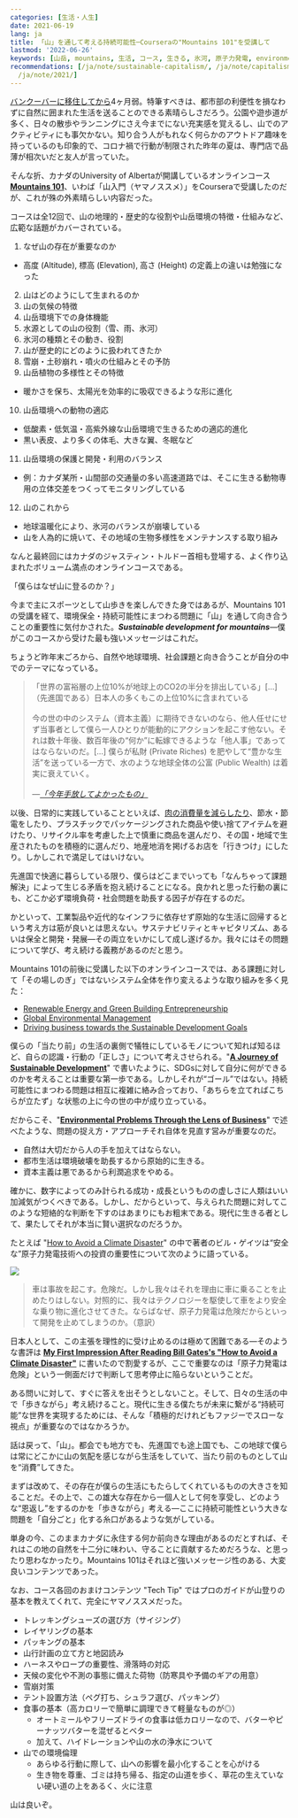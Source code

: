 ```yaml
---
categories: [生活・人生]
date: 2021-06-19
lang: ja
title: 「山」を通して考える持続可能性─Courseraの"Mountains 101"を受講して
lastmod: '2022-06-26'
keywords: [山岳, mountains, 生活, コース, 生きる, 氷河, 原子力発電, environmental, disaster, development]
recommendations: [/ja/note/sustainable-capitalism/, /ja/note/capitalism-in-anthropocene/,
  /ja/note/2021/]
---
```


[バンクーバーに移住してから](/ja/note/relocating-to-canada/)4ヶ月弱。特筆すべきは、都市部の利便性を損なわずに自然に囲まれた生活を送ることのできる素晴らしさだろう。公園や遊歩道が多く、日々の散歩やランニングにさえ今までにない充実感を覚えるし、山でのアクティビティにも事欠かない。知り合う人がもれなく何らかのアウトドア趣味を持っているのも印象的で、コロナ禍で行動が制限された昨年の夏は、専門店で品薄が相次いだと友人が言っていた。

そんな折、カナダのUniversity of Albertaが開講しているオンラインコース **[Mountains 101](https://www.coursera.org/learn/mountains-101)**、いわば「山入門（ヤマノススメ）」をCourseraで受講したのだが、これが殊の外素晴らしい内容だった。

コースは全12回で、山の地理的・歴史的な役割や山岳環境の特徴・仕組みなど、広範な話題がカバーされている。

1. なぜ山の存在が重要なのか
  - 高度 (Altitude), 標高 (Elevation), 高さ (Height) の定義上の違いは勉強になった
2. 山はどのようにして生まれるのか
3. 山の気候の特徴
4. 山岳環境下での身体機能
5. 水源としての山の役割（雪、雨、氷河）
6. 氷河の種類とその動き、役割
7. 山が歴史的にどのように扱われてきたか
8. 雪崩・土砂崩れ・噴火の仕組みとその予防
9. 山岳植物の多様性とその特徴
  - 暖かさを保ち、太陽光を効率的に吸収できるような形に進化
10. 山岳環境への動物の適応
  - 低酸素・低気温・高紫外線な山岳環境で生きるための適応的進化
  - 黒い表皮、より多くの体毛、大きな翼、冬眠など
11. 山岳環境の保護と開発・利用のバランス
  - 例：カナダ某所・山間部の交通量の多い高速道路では、そこに生きる動物専用の立体交差をつくってモニタリングしている
12. 山のこれから
  - 地球温暖化により、氷河のバランスが崩壊している
  - 山を人為的に焼いて、その地域の生物多様性をメンテナンスする取り組み

なんと最終回にはカナダのジャスティン・トルドー首相も登場する、よく作り込まれたボリューム満点のオンラインコースである。

「僕らはなぜ山に登るのか？」

今まで主にスポーツとして山歩きを楽しんできた身ではあるが、Mountains 101の受講を経て、環境保全・持続可能性にまつわる問題に「山」を通して向き合うことの重要性に気付かされた。***Sustainable development for mountains***&mdash;僕がこのコースから受けた最も強いメッセージはこれだ。

ちょうど昨年末ごろから、自然や地球環境、社会課題と向き合うことが自分の中でのテーマになっている。

> 「世界の富裕層の上位10%が地球上のCO2の半分を排出している」[...]（先進国である）日本人の多くもこの上位10%に含まれている<br/><br/>今の世の中のシステム（資本主義）に期待できないのなら、他人任せにせず当事者として僕ら一人ひとりが能動的にアクションを起こす他ない。それは数十年後、数百年後の“何か”に転嫁できるような「他人事」であってはならないのだ。[...] 僕らが私財 (Private Riches) を肥やして“豊かな生活”を送っている一方で、水のような地球全体の公富 (Public Wealth) は着実に衰えていく。<br/><br/>*&mdash;[「今年手放してよかったもの」](/ja/note/capitalism-in-anthropocene/)*

以後、日常的に実践していることといえば、[肉の消費量を減らしたり](/note/unusual-drinking-and-eating-habits/)、節水・節電をしたり、プラスチックでパッケージングされた商品や使い捨てアイテムを避けたり、リサイクル率を考慮した上で慎重に商品を選んだり、その国・地域で生産されたものを積極的に選んだり、地産地消を掲げるお店を「行きつけ」にしたり。しかしこれで満足してはいけない。

先進国で快適に暮らしている限り、僕らはどこまでいっても「なんちゃって課題解決」によって生じる矛盾を抱え続けることになる。良かれと思った行動の裏にも、どこか必ず環境負荷・社会問題を助長する因子が存在するのだ。

かといって、工業製品や近代的なインフラに依存せず原始的な生活に回帰するという考え方は筋が良いとは思えない。サステナビリティとキャピタリズム、あるいは保全と開発・発展&mdash;その両立をいかにして成し遂げるか。我々にはその問題について学び、考え続ける義務があるのだと思う。

Mountains 101の前後に受講した以下のオンラインコースでは、ある課題に対して「その場しのぎ」ではないシステム全体を作り変えるような取り組みを多く見た：

- [Renewable Energy and Green Building Entrepreneurship](https://coursera.org/verify/T3LER8XRDGVE)
- [Global Environmental Management](https://coursera.org/verify/SSZXFULHTAN3)
- [Driving business towards the Sustainable Development Goals](https://www.coursera.org/account/accomplishments/verify/MBA25R4GVDYM)

僕らの「当たり前」の生活の裏側で犠牲にしているモノについて知れば知るほど、自らの認識・行動の「正しさ」について考えさせられる。"**[A Journey of Sustainable Development](/note/sdg-mooc/)**" で書いたように、SDGsに対して自分に何ができるのかを考えることは重要な第一歩である。しかしそれが“ゴール”ではない。持続可能性にまつわる問題は相互に複雑に絡み合っており、「あちらを立てればこちらが立たず」な状態の上に今の世の中が成り立っている。

だからこそ、"**[Environmental Problems Through the Lens of Business](/note/environmental-problems-and-business/)**" で述べたような、問題の捉え方・アプローチそれ自体を見直す営みが重要なのだ。

- 自然は大切だから人の手を加えてはならない。
- 都市生活は環境破壊を助長するから原始的に生きる。
- 資本主義は悪であるから利潤追求をやめる。

確かに、数字によってのみ計られる成功・成長というものの虚しさに人類はいい加減気がつくべきである。しかし、だからといって、与えられた問題に対してこのような短絡的な判断を下すのはあまりにもお粗末である。現代に生きる者として、果たしてそれが本当に賢い選択なのだろうか。

たとえば "[How to Avoid a Climate Disaster](https://amzn.to/3qb9tpP)" の中で著者のビル・ゲイツは“安全な”原子力発電技術への投資の重要性について次のように語っている。

<a href="https://www.amazon.co.jp/dp/B07YRY461Y?_encoding=UTF8&btkr=1&linkCode=li2&tag=takuti-22&linkId=5bc207f3ba6948e3bc9de20c9a7bea91&language=ja_JP&ref_=as_li_ss_il" target="_blank"><img border="0" src="//ws-fe.amazon-adsystem.com/widgets/q?_encoding=UTF8&ASIN=B07YRY461Y&Format=_SL160_&ID=AsinImage&MarketPlace=JP&ServiceVersion=20070822&WS=1&tag=takuti-22&language=ja_JP" ></a><img src="https://ir-jp.amazon-adsystem.com/e/ir?t=takuti-22&language=ja_JP&l=li2&o=9&a=B07YRY461Y" width="1" height="1" border="0" alt="" style="border:none !important; margin:0px !important;" />

> 車は事故を起こす。危険だ。しかし我々はそれを理由に車に乗ることを止めたりはしない。対照的に、我々はテクノロジーを駆使して車をより安全な乗り物に進化させてきた。ならばなぜ、原子力発電は危険だからといって開発を止めてしまうのか。（意訳）

日本人として、この主張を理性的に受け止めるのは極めて困難である&mdash;そのような書評は **[My First Impression After Reading Bill Gates's "How to Avoid a Climate Disaster"](/note/how-to-avoid-a-climate-disaster/)** に書いたので割愛するが、ここで重要なのは「原子力発電は危険」という一側面だけで判断して思考停止に陥らないということだ。

ある問いに対して、すぐに答えを出そうとしないこと。そして、日々の生活の中で「歩きながら」考え続けること。現代に生きる僕たちが未来に繋がる“持続可能”な世界を実現するためには、そんな「積極的だけれどもファジーでスローな視点」が重要なのではなかろうか。

話は戻って、「山」。都会でも地方でも、先進国でも途上国でも、この地球で僕らは常にどこかに山の気配を感じながら生活をしていて、当たり前のものとして山を“消費”してきた。

まずは改めて、その存在が僕らの生活にもたらしてくれているものの大きさを知ることだ。その上で、この雄大な存在から一個人として何を享受し、どのような“恩返し”をするのかを「歩きながら」考える&mdash;ここに持続可能性という大きな問題を「自分ごと」化する糸口があるような気がしている。

単身の今、このままカナダに永住する何か前向きな理由があるのだとすれば、それはこの地の自然を十二分に味わい、守ることに貢献するためだろうな、と思ったり思わなかったり。Mountains 101はそれほど強いメッセージ性のある、大変良いコンテンツであった。

なお、コース各回のおまけコンテンツ "Tech Tip" ではプロのガイドが山登りの基本を教えてくれて、完全にヤマノススメだった。

- トレッキングシューズの選び方（サイジング）
- レイヤリングの基本
- パッキングの基本
- 山行計画の立て方と地図読み
- ハーネスやロープの重要性、滑落時の対応
- 天候の変化や不測の事態に備えた荷物（防寒具や予備のギアの用意）
- 雪崩対策
- テント設置方法（ペグ打ち、シュラフ選び、パッキング）
- 食事の基本（高カロリーで簡単に調理できて軽量なものが◎）
  - オートミールやフリーズドライの食事は低カロリーなので、バターやピーナッツバターを混ぜるとベター
  - 加えて、ハイドレーションや山の水の浄水について
- 山での環境倫理
  - あらゆる行動に際して、山への影響を最小化することを心がける
  - 生き物を尊重、ゴミは持ち帰る、指定の山道を歩く、草花の生えていない硬い道の上をあるく、火に注意

山は良いぞ。